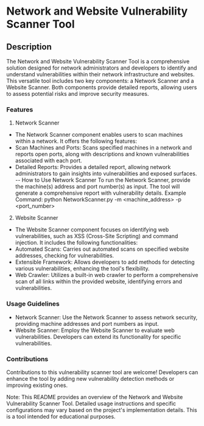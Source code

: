 # Network and Website Vulnerability Scanner Tool

## Description
The Network and Website Vulnerability Scanner Tool is a comprehensive solution designed for network administrators and developers to identify and understand vulnerabilities within their network infrastructure and websites. 
This versatile tool includes two key components: a Network Scanner and a Website Scanner. Both components provide detailed reports, allowing users to assess potential risks and improve security measures.

### Features
1. Network Scanner
- The Network Scanner component enables users to scan machines within a network. It offers the following features:
- Scan Machines and Ports: Scans specified machines in a network and reports open ports, along with descriptions and known vulnerabilities associated with each port.
- Detailed Reports: Provides a detailed report, allowing network administrators to gain insights into vulnerabilities and exposed surfaces.
-- How to Use Network Scanner
To run the Network Scanner, provide the machine(s) address and port number(s) as input. The tool will generate a comprehensive report with vulnerability details.
Example Command:
        python NetworkScanner.py -m <machine_address> -p <port_number>
2. Website Scanner
- The Website Scanner component focuses on identifying web vulnerabilities, such as XSS (Cross-Site Scripting) and command injection. It includes the following functionalities:
- Automated Scans: Carries out automated scans on specified website addresses, checking for vulnerabilities.
- Extensible Framework: Allows developers to add methods for detecting various vulnerabilities, enhancing the tool's flexibility.
- Web Crawler: Utilizes a built-in web crawler to perform a comprehensive scan of all links within the provided website, identifying errors and vulnerabilities.

### Usage Guidelines
- Network Scanner: Use the Network Scanner to assess network security, providing machine addresses and port numbers as input.
- Website Scanner: Employ the Website Scanner to evaluate web vulnerabilities. Developers can extend its functionality for specific vulnerabilities.

### Contributions
Contributions to this vulnerability scanner tool are welcome! Developers can enhance the tool by adding new vulnerability detection methods or improving existing ones.


Note: This README provides an overview of the Network and Website Vulnerability Scanner Tool. 
Detailed usage instructions and specific configurations may vary based on the project's implementation details.
This is a tool intended for educational purposes.





